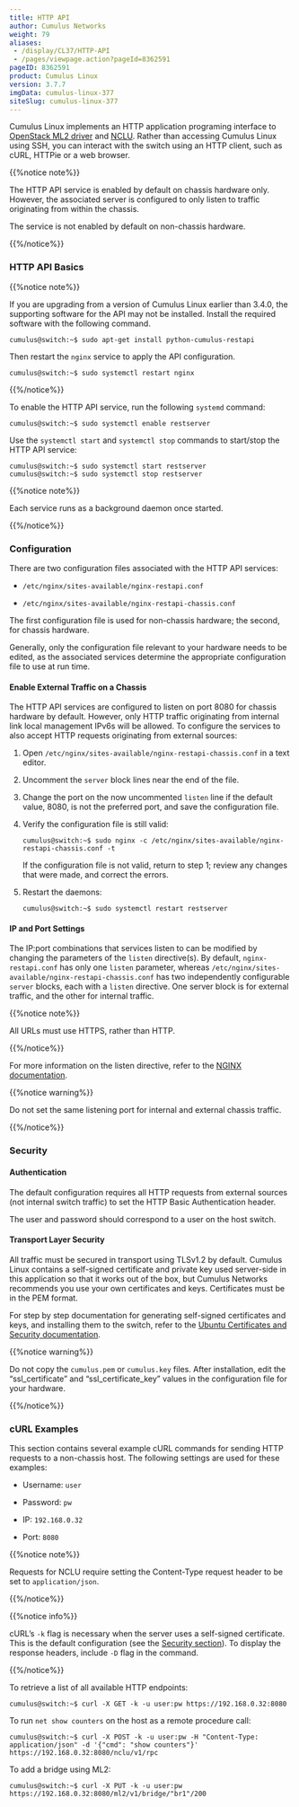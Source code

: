 ```yaml
---
title: HTTP API
author: Cumulus Networks
weight: 79
aliases:
 - /display/CL37/HTTP-API
 - /pages/viewpage.action?pageId=8362591
pageID: 8362591
product: Cumulus Linux
version: 3.7.7
imgData: cumulus-linux-377
siteSlug: cumulus-linux-377
---
```

Cumulus Linux implements an HTTP application programing interface to
[OpenStack ML2
driver](/version/cumulus-linux-377/Network-Solutions/OpenStack-Neutron-ML2-and-Cumulus-Linux)
and
[NCLU](/version/cumulus-linux-377/System-Configuration/Network-Command-Line-Utility---NCLU).
Rather than accessing Cumulus Linux using SSH, you can interact with the
switch using an HTTP client, such as cURL, HTTPie or a web browser.

{{%notice note%}}

The HTTP API service is enabled by default on chassis hardware only.
However, the associated server is configured to only listen to traffic
originating from within the chassis.

The service is not enabled by default on non-chassis hardware.

{{%/notice%}}

### <span>HTTP API Basics</span>

{{%notice note%}}

If you are upgrading from a version of Cumulus Linux earlier than 3.4.0,
the supporting software for the API may not be installed. Install the
required software with the following command.

    cumulus@switch:~$ sudo apt-get install python-cumulus-restapi

Then restart the `nginx` service to apply the API configuration.

    cumulus@switch:~$ sudo systemctl restart nginx

{{%/notice%}}

To enable the HTTP API service, run the following `systemd` command:

    cumulus@switch:~$ sudo systemctl enable restserver

Use the `systemctl start` and `systemctl stop` commands to start/stop
the HTTP API service:

    cumulus@switch:~$ sudo systemctl start restserver
    cumulus@switch:~$ sudo systemctl stop restserver

{{%notice note%}}

Each service runs as a background daemon once started.

{{%/notice%}}

### <span>Configuration</span>

There are two configuration files associated with the HTTP API services:

  - `/etc/nginx/sites-available/nginx-restapi.conf`

  - `/etc/nginx/sites-available/nginx-restapi-chassis.conf`

The first configuration file is used for non-chassis hardware; the
second, for chassis hardware.

Generally, only the configuration file relevant to your hardware needs
to be edited, as the associated services determine the appropriate
configuration file to use at run time.

#### <span>Enable External Traffic on a Chassis</span>

The HTTP API services are configured to listen on port 8080 for chassis
hardware by default. However, only HTTP traffic originating from
internal link local management IPv6s will be allowed. To configure the
services to also accept HTTP requests originating from external sources:

1.  Open `/etc/nginx/sites-available/nginx-restapi-chassis.conf` in a
    text editor.

2.  Uncomment the `server` block lines near the end of the file.

3.  Change the port on the now uncommented `listen` line if the default
    value, 8080, is not the preferred port, and save the configuration
    file.

4.  Verify the configuration file is still valid:
    
        cumulus@switch:~$ sudo nginx -c /etc/nginx/sites-available/nginx-restapi-chassis.conf -t
    
    If the configuration file is not valid, return to step 1; review any
    changes that were made, and correct the errors.

5.  Restart the daemons:
    
        cumulus@switch:~$ sudo systemctl restart restserver

#### <span>IP and Port Settings</span>

The IP:port combinations that services listen to can be modified by
changing the parameters of the `listen` directive(s). By default,
`nginx-restapi.conf` has only one `listen` parameter, whereas
`/etc/nginx/sites-available/nginx-restapi-chassis.conf` has two
independently configurable `server` blocks, each with a `listen`
directive. One server block is for external traffic, and the other for
internal traffic.

{{%notice note%}}

All URLs must use HTTPS, rather than HTTP.

{{%/notice%}}

For more information on the listen directive, refer to the [NGINX
documentation](https://nginx.org/en/docs/http/ngx_http_core_module.html#listen).

{{%notice warning%}}

Do not set the same listening port for internal and external chassis
traffic.

{{%/notice%}}

### <span id="src-8362591_HTTPAPI-security" class="confluence-anchor-link"></span><span>Security</span>

#### <span>Authentication</span>

The default configuration requires all HTTP requests from external
sources (not internal switch traffic) to set the HTTP Basic
Authentication header.

The user and password should correspond to a user on the host switch.

#### <span>Transport Layer Security</span>

All traffic must be secured in transport using TLSv1.2 by default.
Cumulus Linux contains a self-signed certificate and private key used
server-side in this application so that it works out of the box, but
Cumulus Networks recommends you use your own certificates and keys.
Certificates must be in the PEM format.

For step by step documentation for generating self-signed certificates
and keys, and installing them to the switch, refer to the [Ubuntu
Certificates and Security
documentation](https://help.ubuntu.com/lts/serverguide/certificates-and-security.html).

{{%notice warning%}}

Do not copy the `cumulus.pem` or `cumulus.key` files. After
installation, edit the “ssl\_certificate” and “ssl\_certificate\_key”
values in the configuration file for your hardware.

{{%/notice%}}

### <span>cURL Examples</span>

This section contains several example cURL commands for sending HTTP
requests to a non-chassis host. The following settings are used for
these examples:

  - Username: `user`

  - Password: `pw`

  - IP: `192.168.0.32`

  - Port: `8080`

{{%notice note%}}

Requests for NCLU require setting the Content-Type request header to be
set to `application/json`.

{{%/notice%}}

{{%notice info%}}

cURL’s `-k` flag is necessary when the server uses a self-signed
certificate. This is the default configuration (see the [Security
section](#src-8362591_HTTPAPI-security)). To display the response
headers, include `-D` flag in the command.

{{%/notice%}}

To retrieve a list of all available HTTP endpoints:

    cumulus@switch:~$ curl -X GET -k -u user:pw https://192.168.0.32:8080

To run `net show counters` on the host as a remote procedure call:

    cumulus@switch:~$ curl -X POST -k -u user:pw -H "Content-Type: application/json" -d '{"cmd": "show counters"}' https://192.168.0.32:8080/nclu/v1/rpc

To add a bridge using ML2:

    cumulus@switch:~$ curl -X PUT -k -u user:pw https://192.168.0.32:8080/ml2/v1/bridge/"br1"/200

<article id="html-search-results" class="ht-content" style="display: none;">

</article>

<footer id="ht-footer">

</footer>
